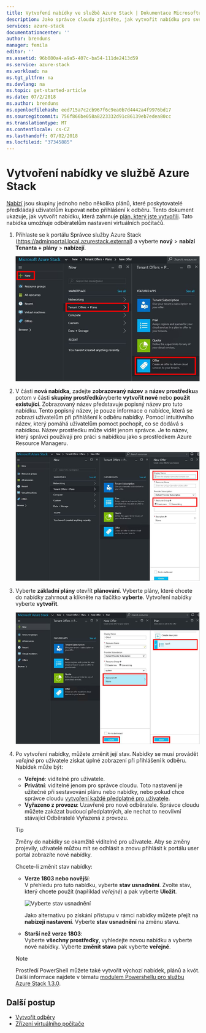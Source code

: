 ```yaml
---
title: Vytvoření nabídky ve službě Azure Stack | Dokumentace Microsoftu
description: Jako správce cloudu zjistěte, jak vytvořit nabídku pro své uživatele ve službě Azure Stack.
services: azure-stack
documentationcenter: ''
author: brenduns
manager: femila
editor: ''
ms.assetid: 96b080a4-a9a5-407c-ba54-111de2413d59
ms.service: azure-stack
ms.workload: na
ms.tgt_pltfrm: na
ms.devlang: na
ms.topic: get-started-article
ms.date: 07/2/2018
ms.author: brenduns
ms.openlocfilehash: eed715a7c2cb967f6c9ea0b7d4442a4f9976bd17
ms.sourcegitcommit: 756f866be058a8223332d91c86139eb7edea80cc
ms.translationtype: MT
ms.contentlocale: cs-CZ
ms.lasthandoff: 07/02/2018
ms.locfileid: "37345885"
---
```

# <a name="create-an-offer-in-azure-stack"></a>Vytvoření nabídky ve službě Azure Stack

[Nabízí](azure-stack-key-features.md) jsou skupiny jednoho nebo několika plánů, které poskytovatelé předkládají uživatelům kupovat nebo přihlášení k odběru. Tento dokument ukazuje, jak vytvořit nabídku, která zahrnuje [plán, který jste vytvořili](azure-stack-create-plan.md). Tato nabídka umožňuje odběratelům nastavení virtuálních počítačů.

1. Přihlaste se k portálu Správce služby Azure Stack (https://adminportal.local.azurestack.external) a vyberte **nový** > **nabízí Tenanta + plány** > **nabízejí**.

   ![Vytvoření nabídky](media/azure-stack-create-offer/image01.png)
  
2. V části **nová nabídka**, zadejte **zobrazovaný název** a **název prostředku**a potom v části **skupiny prostředků**vyberte **vytvořit nové** nebo **použít existující**. Zobrazovaný název představuje popisný název pro tuto nabídku. Tento popisný název, je pouze informace o nabídce, která se zobrazí uživatelům při přihlášení k odběru nabídky. Pomocí intuitivního název, který pomáhá uživatelům pomoct pochopit, co se dodává s nabídkou. Název prostředku může vidět jenom správce. Je to název, který správci používají pro práci s nabídkou jako s prostředkem Azure Resource Manageru.

   ![Nová nabídka](media/azure-stack-create-offer/image01a.png)
  
3. Vyberte **základní plány** otevřít **plánování**. Vyberte plány, které chcete do nabídky zahrnout a klikněte na tlačítko **vyberte**. Vytvoření nabídky vyberte **vytvořit**.

   ![Vybrat plán](media/azure-stack-create-offer/image02.png)
  
4. Po vytvoření nabídky, můžete změnit její stav. Nabídky se musí provádět *veřejné* pro uživatele získat úplné zobrazení při přihlášení k odběru. Nabídek může být:

   - **Veřejné**: viditelné pro uživatele.
   - **Privátní**: viditelné jenom pro správce cloudu. Toto nastavení je užitečné při sestavování plánu nebo nabídky, nebo pokud chce správce cloudu [vytvoření každé předplatné pro uživatele](azure-stack-subscribe-plan-provision-vm.md#create-a-subscription-as-a-cloud-operator).
   - **Vyřazeno z provozu**: Uzavřené pro nové odběratele. Správce cloudu můžete zakázat budoucí předplatných, ale nechat to neovlivní stávající Odběratelé Vyřazená z provozu.

   > [!TIP]  
   > Změny do nabídky se okamžitě viditelné pro uživatele. Aby se změny projevily, uživatelé můžou mít se odhlásit a znovu přihlásit k portálu user portal zobrazíte nové nabídky.

   Chcete-li změnit stav nabídky:

   - **Verze 1803 nebo novější**:  
     V přehledu pro tuto nabídku, vyberte **stav usnadnění**. Zvolte stav, který chcete použít (například *veřejné*) a pak vyberte **Uložit**.
 
     ![Vyberte stav usnadnění](media/azure-stack-create-offer/change-state.png)

     Jako alternativu po získání přístupu v rámci nabídky můžete přejít na **nabízejí nastavení**. Vyberte **stav usnadnění** na změnu stavu.

   - **Starší než verze 1803**:  
     Vyberte **všechny prostředky**, vyhledejte novou nabídku a vyberte nové nabídky. Vyberte **změnit stav**a pak vyberte **veřejné**.

   > [!NOTE]
   > Prostředí PowerShell můžete také vytvořit výchozí nabídek, plánů a kvót. Další informace najdete v tématu [modulem Powershellu pro službu Azure Stack 1.3.0](https://docs.microsoft.com/powershell/azure/azure-stack/overview?view=azurestackps-1.3.0).

## <a name="next-steps"></a>Další postup

- [Vytvořit odběry](azure-stack-subscribe-plan-provision-vm.md)
- [Zřízení virtuálního počítače](azure-stack-provision-vm.md)
